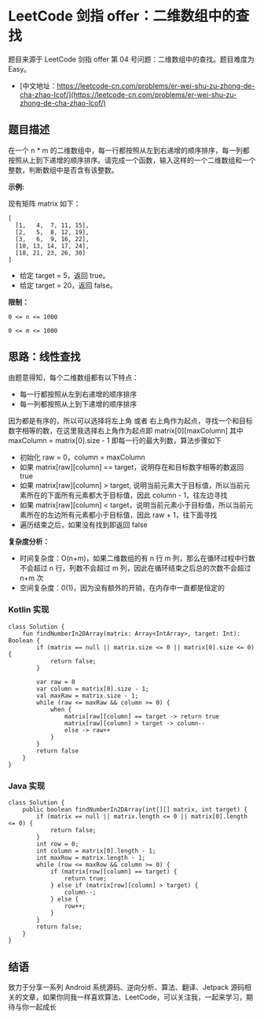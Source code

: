 # LeetCode 剑指 offer：二维数组中的查找

题目来源于 LeetCode 剑指 offer 第 04 号问题：二维数组中的查找。题目难度为 Easy。

* [中文地址：https://leetcode-cn.com/problems/er-wei-shu-zu-zhong-de-cha-zhao-lcof/](https://leetcode-cn.com/problems/er-wei-shu-zu-zhong-de-cha-zhao-lcof/)

## 题目描述

在一个 n * m 的二维数组中，每一行都按照从左到右递增的顺序排序，每一列都按照从上到下递增的顺序排序。请完成一个函数，输入这样的一个二维数组和一个整数，判断数组中是否含有该整数。

**示例:**

现有矩阵 matrix 如下：

```
[
  [1,   4,  7, 11, 15],
  [2,   5,  8, 12, 19],
  [3,   6,  9, 16, 22],
  [10, 13, 14, 17, 24],
  [18, 21, 23, 26, 30]
]
```

* 给定 target = 5，返回 true。
* 给定 target = 20，返回 false。

**限制：**

```
0 <= n <= 1000

0 <= m <= 1000
```

## 思路：线性查找

由题意得知，每个二维数组都有以下特点：

* 每一行都按照从左到右递增的顺序排序
* 每一列都按照从上到下递增的顺序排序

因为都是有序的，所以可以选择将左上角 或者 右上角作为起点，寻找一个和目标数字相等的数，在这里我选择右上角作为起点即 matrix[0][maxColumn] 其中 maxColumn = matrix[0].size - 1 即每一行的最大列数，算法步骤如下

* 初始化 raw = 0，column = maxColumn
* 如果 matrix[raw][column] == target，说明存在和目标数字相等的数返回 true
* 如果 matrix[raw][column] > target, 说明当前元素大于目标值，所以当前元素所在的下面所有元素都大于目标值，因此 column - 1，往左边寻找
* 如果 matrix[raw][column] < target，说明当前元素小于目标值，所以当前元素所在的左边所有元素都小于目标值，因此 raw + 1，往下面寻找
* 遍历结束之后，如果没有找到即返回 false

**复杂度分析：**

* 时间复杂度：O(n+m)，如果二维数组的有 n 行 m 列，那么在循环过程中行数不会超过 n 行，列数不会超过 m 列，因此在循环结束之后总的次数不会超过 n+m 次
* 空间复杂度：0(1)，因为没有额外的开销，在内存中一直都是恒定的

### Kotlin 实现

```
class Solution {
    fun findNumberIn2DArray(matrix: Array<IntArray>, target: Int): Boolean {
        if (matrix == null || matrix.size <= 0 || matrix[0].size <= 0) {
            return false;
        }

        var raw = 0
        var column = matrix[0].size - 1;
        val maxRaw = matrix.size - 1;
        while (raw <= maxRaw && column >= 0) {
            when {
                matrix[raw][column] == target -> return true
                matrix[raw][column] > target -> column--
                else -> raw++
            }
        }
        return false
    }
}
```

### Java 实现

```
class Solution {
    public boolean findNumberIn2DArray(int[][] matrix, int target) {
        if (matrix == null || matrix.length <= 0 || matrix[0].length <= 0) {
            return false;
        }
        int row = 0;
        int column = matrix[0].length - 1;
        int maxRow = matrix.length - 1;
        while (row <= maxRow && column >= 0) {
            if (matrix[row][column] == target) {
                return true;
            } else if (matrix[row][column] > target) {
                column--;
            } else {
                row++;
            }
        }
        return false;
    }
}
```

## 结语

致力于分享一系列 Android 系统源码、逆向分析、算法、翻译、Jetpack  源码相关的文章，如果你同我一样喜欢算法、LeetCode，可以关注我，一起来学习，期待与你一起成长

